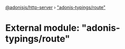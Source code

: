 [@adonisjs/http-server](../README.md) › ["adonis-typings/route"](_adonis_typings_route_.md)

# External module: "adonis-typings/route"


